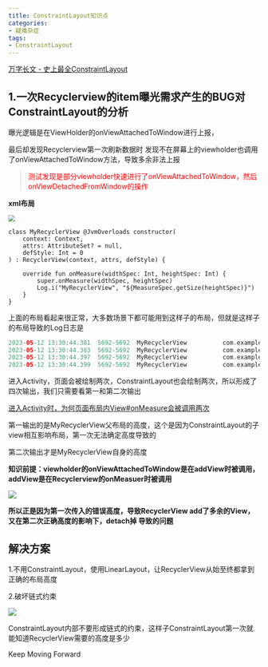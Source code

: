 ```yaml
---
title: ConstraintLayout知识点
categories: 
- 疑难杂症
tags:
- ConstraintLayout
---
```




[万字长文 - 史上最全ConstraintLayout](https://juejin.cn/post/6949186887609221133)



## 1.一次Recyclerview的item曝光需求产生的BUG对ConstraintLayout的分析

曝光逻辑是在ViewHolder的onViewAttachedToWindow进行上报，

最后却发现Recyclerview第一次刷新数据时 发现不在屏幕上的viewholder也调用了onViewAttachedToWindow方法，导致多余非法上报



> <font color="red">测试发现是部分viewholder快速进行了onViewAttachedToWindow，然后onViewDetachedFromWindow的操作</font>
>
> 

**xml布局**

<img src="https://s3.bmp.ovh/imgs/2023/05/12/6dcd17d349803a7b.jpg" style="zoom:80%;" />

```
class MyRecyclerView @JvmOverloads constructor(
    context: Context,
    attrs: AttributeSet? = null,
    defStyle: Int = 0
) : RecyclerView(context, attrs, defStyle) {

    override fun onMeasure(widthSpec: Int, heightSpec: Int) {
        super.onMeasure(widthSpec, heightSpec)
        Log.i("MyRecyclerView", "${MeasureSpec.getSize(heightSpec)}")
    }
}
```



上面的布局看起来很正常，大多数场景下都可能用到这样子的布局，但就是这样子的布局导致的Log日志是

```kotlin
2023-05-12 13:30:44.381  5692-5692  MyRecyclerView          com.example.testcode                 I  2151
2023-05-12 13:30:44.383  5692-5692  MyRecyclerView          com.example.testcode                 I  776
2023-05-12 13:30:44.397  5692-5692  MyRecyclerView          com.example.testcode                 I  2151
2023-05-12 13:30:44.399  5692-5692  MyRecyclerView          com.example.testcode                 I  776
```



进入Activity，页面会被绘制两次，ConstraintLayout也会绘制两次，所以形成了四次输出，我们只需要看第一和第二次输出

[进入Activity时，为何页面布局内View#onMeasure会被调用两次](https://blog.csdn.net/qq_26287435/article/details/123274342)

第一输出的是MyRecyclerView父布局的高度，这个是因为ConstraintLayout的子view相互影响布局，第一次无法确定高度导致的

第二次输出才是MyRecyclerView自身的高度



**知识前提：viewholder的onViewAttachedToWindow是在addView时被调用，addView是在Recyclerview的onMeasuer时被调用**

![](https://s3.bmp.ovh/imgs/2023/05/12/63478300924c3186.jpg)



**所以正是因为第一次传入的错误高度，导致RecyclerView add了多余的View，又在第二次正确高度的影响下，detach掉 导致的问题**







## 解决方案

1.不用ConstraintLayout，使用LinearLayout，让RecyclerView从始至终都拿到正确的布局高度

2.破坏链式约束

![](https://s3.bmp.ovh/imgs/2023/05/12/38f2bd35454f0c3a.jpg)

ConstraintLayout内部不要形成链式的约束，这样子ConstraintLayout第一次就能知道RecyclerView需要的高度是多少





Keep Moving Forward
